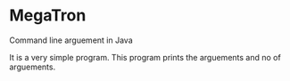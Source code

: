 # MegaTron
Command line arguement in Java

It is a very simple program.
This program prints the arguements and no of arguements.
